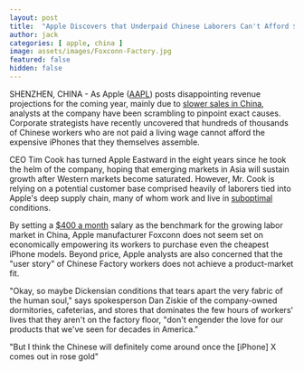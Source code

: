 ```yaml
---
layout: post
title:  "Apple Discovers that Underpaid Chinese Laborers Can't Afford $1,000 iPhones"
author: jack
categories: [ apple, china ]
image: assets/images/Foxconn-Factory.jpg
featured: false
hidden: false
---
```


SHENZHEN, CHINA - As Apple ([AAPL](https://finance.yahoo.com/quote/AAPL/)) posts disappointing revenue projections for the coming year, mainly due to [slower sales in China](https://www.nytimes.com/2019/01/02/technology/apple-revenue-decline-china.html), analysts at the company have been scrambling to pinpoint exact causes. Corporate strategists have recently uncovered that hundreds of thousands of Chinese workers who are not paid a living wage cannot afford the expensive iPhones that they themselves assemble.

CEO Tim Cook has turned Apple Eastward in the eight years since he took the helm of the company, hoping that emerging markets in Asia will sustain growth after Western markets become saturated. However, Mr. Cook is relying on a potential customer base comprised heavily of laborers tied into Apple's deep supply chain, many of whom work and live in [suboptimal](https://www.wired.com/2011/02/ff-joelinchina/) conditions. 

By setting a [$400 a month](https://thenextweb.com/insider/2017/04/12/nyu-student-goes-undercover-at-chinese-iphone-factory/) salary as the benchmark for the growing labor market in China, Apple manufacturer Foxconn does not seem set on economically empowering its workers to purchase even the cheapest iPhone models. Beyond price, Apple analysts are also concerned that the "user story" of Chinese Factory workers does not achieve a product-market fit.

"Okay, so maybe Dickensian conditions that tears apart the very fabric of the human soul," says spokesperson Dan Ziskie of the company-owned dormitories, cafeterias, and stores that dominates the few hours of workers' lives that they aren't on the factory floor, "don't engender the love for our products that we've seen for decades in America."

"But I think the Chinese will definitely come around once the [iPhone] X comes out in rose gold"
